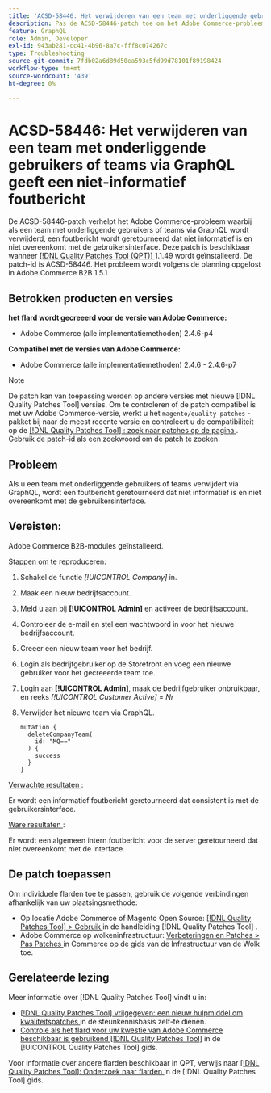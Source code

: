 ```yaml
---
title: 'ACSD-58446: Het verwijderen van een team met onderliggende gebruikers of teams via GraphQL geeft een niet-informatief foutbericht'
description: Pas de ACSD-58446-patch toe om het Adobe Commerce-probleem te verhelpen, waarbij het verwijderen van een team met onderliggende gebruikers of teams via GraphQL een niet-informatief foutbericht retourneert dat niet overeenkomt met de gebruikersinterface.
feature: GraphQL
role: Admin, Developer
exl-id: 943ab281-cc41-4b96-8a7c-fff8c074267c
type: Troubleshooting
source-git-commit: 7fdb02a6d89d50ea593c5fd99d78101f89198424
workflow-type: tm+mt
source-wordcount: '439'
ht-degree: 0%

---
```


# ACSD-58446: Het verwijderen van een team met onderliggende gebruikers of teams via GraphQL geeft een niet-informatief foutbericht

De ACSD-58446-patch verhelpt het Adobe Commerce-probleem waarbij als een team met onderliggende gebruikers of teams via GraphQL wordt verwijderd, een foutbericht wordt geretourneerd dat niet informatief is en niet overeenkomt met de gebruikersinterface. Deze patch is beschikbaar wanneer [[!DNL Quality Patches Tool (QPT)] ](https://experienceleague.adobe.com/en/docs/commerce-operations/tools/quality-patches-tool/quality-patches-tool-to-self-serve-quality-patches) 1.1.49 wordt geïnstalleerd. De patch-id is ACSD-58446. Het probleem wordt volgens de planning opgelost in Adobe Commerce B2B 1.5.1

## Betrokken producten en versies

**het flard wordt gecreeerd voor de versie van Adobe Commerce:**

* Adobe Commerce (alle implementatiemethoden) 2.4.6-p4

**Compatibel met de versies van Adobe Commerce:**

* Adobe Commerce (alle implementatiemethoden) 2.4.6 - 2.4.6-p7

>[!NOTE]
>
>De patch kan van toepassing worden op andere versies met nieuwe [!DNL Quality Patches Tool] versies. Om te controleren of de patch compatibel is met uw Adobe Commerce-versie, werkt u het `magento/quality-patches` -pakket bij naar de meest recente versie en controleert u de compatibiliteit op de [[!DNL Quality Patches Tool] : zoek naar patches op de pagina ](https://experienceleague.adobe.com/tools/commerce-quality-patches/index.html) . Gebruik de patch-id als een zoekwoord om de patch te zoeken.

## Probleem

Als u een team met onderliggende gebruikers of teams verwijdert via GraphQL, wordt een foutbericht geretourneerd dat niet informatief is en niet overeenkomt met de gebruikersinterface.

## Vereisten:

Adobe Commerce B2B-modules geïnstalleerd.

<u> Stappen om </u> te reproduceren:

1. Schakel de functie *[!UICONTROL Company]* in.
1. Maak een nieuw bedrijfsaccount.
1. Meld u aan bij **[!UICONTROL Admin]** en activeer de bedrijfsaccount.
1. Controleer de e-mail en stel een wachtwoord in voor het nieuwe bedrijfsaccount.
1. Creeer een nieuw team voor het bedrijf.
1. Login als bedrijfgebruiker op de Storefront en voeg een nieuwe gebruiker voor het gecreeerde team toe.
1. Login aan **[!UICONTROL Admin]**, maak de bedrijfgebruiker onbruikbaar, en reeks *[!UICONTROL Customer Active]* = *Nr*
1. Verwijder het nieuwe team via GraphQL.

   ```
   mutation {
     deleteCompanyTeam(
       id: "MQ=="
     ) {
       success
     }
   }
   ```

<u> Verwachte resultaten </u>:

Er wordt een informatief foutbericht geretourneerd dat consistent is met de gebruikersinterface.

<u> Ware resultaten </u>:

Er wordt een algemeen intern foutbericht voor de server geretourneerd dat niet overeenkomt met de interface.

## De patch toepassen

Om individuele flarden toe te passen, gebruik de volgende verbindingen afhankelijk van uw plaatsingsmethode:

* Op locatie Adobe Commerce of Magento Open Source: [[!DNL Quality Patches Tool] > Gebruik ](/help/tools/quality-patches-tool/usage.md) in de handleiding [!DNL Quality Patches Tool] .
* Adobe Commerce op wolkeninfrastructuur: [ Verbeteringen en Patches > Pas Patches ](https://experienceleague.adobe.com/docs/commerce-cloud-service/user-guide/develop/upgrade/apply-patches.html) in Commerce op de gids van de Infrastructuur van de Wolk toe.

## Gerelateerde lezing

Meer informatie over [!DNL Quality Patches Tool] vindt u in:

* [[!DNL Quality Patches Tool]  vrijgegeven: een nieuw hulpmiddel om kwaliteitspatches ](https://experienceleague.adobe.com/en/docs/commerce-operations/tools/quality-patches-tool/quality-patches-tool-to-self-serve-quality-patches) in de steunkennisbasis zelf-te dienen.
* [ Controle als het flard voor uw kwestie van Adobe Commerce beschikbaar is gebruikend  [!DNL Quality Patches Tool]](/help/tools/quality-patches-tool/patches-available-in-qpt/check-patch-for-magento-issue-with-magento-quality-patches.md) in de [!UICONTROL Quality Patches Tool] gids.


Voor informatie over andere flarden beschikbaar in QPT, verwijs naar [[!DNL Quality Patches Tool]: Onderzoek naar flarden ](https://experienceleague.adobe.com/tools/commerce-quality-patches/index.html) in de [!DNL Quality Patches Tool] gids.
